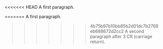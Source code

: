 <<<<<<< HEAD
A first paragraph.



=======
A first paragraph.



>>>>>>> 4b75b97b10bb85b2d01dc7b2768eb688672d2cc2
A second paragraph after 3 CR (carriage return).